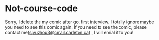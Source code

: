 # Not-course-code
Sorry, I delete the my comic after got first interview. 
I totally ignore maybe you need to see this comic again.
If you need to see the comic, please contact me(siyuzhou3@cmail.carleton.ca) , I  will emial it to you!
